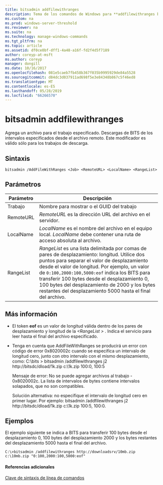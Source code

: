 ```yaml
---
title: bitsadmin addfilewithranges
description: Tema de los comandos de Windows para **addfilewithranges bitsadmin** -agrega un archivo para el trabajo especificado. Descargas de BITS de los intervalos especificados desde el archivo remoto.
ms.custom: na
ms.prod: windows-server-threshold
ms.reviewer: na
ms.suite: na
ms.technology: manage-windows-commands
ms.tgt_pltfrm: na
ms.topic: article
ms.assetid: df0ce0bf-dff1-4a48-a16f-fd2f4d5f7189
author: coreyp-at-msft
ms.author: coreyp
manager: dongill
ms.date: 10/16/2017
ms.openlocfilehash: 081e5caeb7fb458b367f035b9995929de84a5528
ms.sourcegitcommit: d84dc3d037911ad698f5e3e84348b867c5f46ed8
ms.translationtype: MT
ms.contentlocale: es-ES
ms.lasthandoff: 05/28/2019
ms.locfileid: "66266570"
---
```

# <a name="bitsadmin-addfilewithranges"></a>bitsadmin addfilewithranges

Agrega un archivo para el trabajo especificado. Descargas de BITS de los intervalos especificados desde el archivo remoto. Este modificador es válido sólo para los trabajos de descarga.

## <a name="syntax"></a>Sintaxis

```
bitsadmin /AddFileWithRanges <Job> <RemoteURL> <LocalName> <RangeList>
```

## <a name="parameters"></a>Parámetros

|Parámetro|Descripción|
|---------|-----------|
|Trabajo|Nombre para mostrar o el GUID del trabajo|
|RemoteURL|*RemoteURL* es la dirección URL del archivo en el servidor.|
|LocalName|*LocalName* es el nombre del archivo en el equipo local. *LocalName* debe contener una ruta de acceso absoluta al archivo.|
|RangeList|*RangeList* es una lista delimitada por comas de pares de desplazamiento: longitud. Utilice dos puntos para separar el valor de desplazamiento desde el valor de longitud. Por ejemplo, un valor de `0:100,2000:100,5000:eof` indica los BITS para transferir 100 bytes desde el desplazamiento 0, 100 bytes del desplazamiento de 2000 y los bytes restantes del desplazamiento 5000 hasta el final del archivo.|

## <a name="more-information"></a>Más información

-   El token **eof** es un valor de longitud válida dentro de los pares de desplazamiento y longitud de la  *\<RangeList >* . Indica el servicio para leer hasta el final del archivo especificado.
-   Tenga en cuenta que AddFileWithRanges se producirá un error con código de error 0x8020002c cuando se especifica un intervalo de longitud cero, junto con otro intervalo con el mismo desplazamiento, como: C:\bits > bitsadmin /addfilewithranges j2 http://bitsdc/dload/1k.zip c:\1k.zip 100:0, 100:5

    Mensaje de error: No se puede agregar archivos al trabajo - 0x8020002c. La lista de intervalos de bytes contiene intervalos solapados, que no son compatibles.

    Solución alternativa: no especifique el intervalo de longitud cero en primer lugar. Por ejemplo: bitsadmin /addfilewithranges j2 http://bitsdc/dload/1k.zip c:\1k.zip 100:5, 100:0.

## <a name="examples"></a>Ejemplos

El ejemplo siguiente se indica a BITS para transferir 100 bytes desde el desplazamiento 0, 100 bytes del desplazamiento 2000 y los bytes restantes del desplazamiento 5000 hasta el final del archivo.
```
C:\>bitsadmin /addfilewithranges http://downloadsrv/10mb.zip c:\10mb.zip "0:100,2000:100,5000:eof"
```

#### <a name="additional-references"></a>Referencias adicionales

[Clave de sintaxis de línea de comandos](command-line-syntax-key.md)
